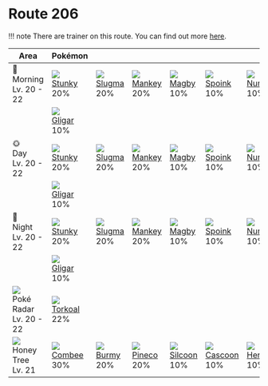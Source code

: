 # Route 206

!!! note
    There are trainer on this route. You can find out more [here](../../trainer_changes/route_206/).


Area                                         | Pokémon                      | &nbsp;                      | &nbsp;                      | &nbsp;                       | &nbsp;                       | &nbsp;
---                                          | ---                          | ---                         | ---                         | ---                          | ---                          | ---
🌅<br>Morning<br>Lv. 20 - 22                  | ![][434]<br>[Stunky]<br>20%  | ![][218]<br>[Slugma]<br>20% | ![][056]<br>[Mankey]<br>20% | ![][240]<br>[Magby]<br>10%   | ![][325]<br>[Spoink]<br>10%  | ![][322]<br>[Numel]<br>10%
&nbsp;                                       | ![][207]<br>[Gligar]<br>10%  | &nbsp;                      | &nbsp;                      | &nbsp;                       | &nbsp;                       | &nbsp;
🌞<br>Day<br>Lv. 20 - 22                      | ![][434]<br>[Stunky]<br>20%  | ![][218]<br>[Slugma]<br>20% | ![][056]<br>[Mankey]<br>20% | ![][240]<br>[Magby]<br>10%   | ![][325]<br>[Spoink]<br>10%  | ![][322]<br>[Numel]<br>10%
&nbsp;                                       | ![][207]<br>[Gligar]<br>10%  | &nbsp;                      | &nbsp;                      | &nbsp;                       | &nbsp;                       | &nbsp;
🌙<br>Night<br>Lv. 20 - 22                    | ![][434]<br>[Stunky]<br>20%  | ![][218]<br>[Slugma]<br>20% | ![][056]<br>[Mankey]<br>20% | ![][240]<br>[Magby]<br>10%   | ![][325]<br>[Spoink]<br>10%  | ![][322]<br>[Numel]<br>10%
&nbsp;                                       | ![][207]<br>[Gligar]<br>10%  | &nbsp;                      | &nbsp;                      | &nbsp;                       | &nbsp;                       | &nbsp;
![][poke-radar]<br>Poké Radar<br>Lv. 20 - 22 | ![][324]<br>[Torkoal]<br>22% | &nbsp;                      | &nbsp;                      | &nbsp;                       | &nbsp;                       | &nbsp;
![][honey]<br>Honey Tree<br>Lv. 21           | ![][415]<br>[Combee]<br>30%  | ![][412]<br>[Burmy]<br>20%  | ![][204]<br>[Pineco]<br>20% | ![][266]<br>[Silcoon]<br>10% | ![][268]<br>[Cascoon]<br>10% | ![][214]<br>[Heracross]<br>10%

[Mankey]: ../../pokemon_changes/056/
[Pineco]: ../../pokemon_changes/204/
[Gligar]: ../../pokemon_changes/207/
[Heracross]: ../../pokemon_changes/214/
[Slugma]: ../../pokemon_changes/218/
[Magby]: ../../pokemon_changes/240/
[Silcoon]: ../../pokemon_changes/266/
[Cascoon]: ../../pokemon_changes/268/
[Numel]: ../../pokemon_changes/322/
[Torkoal]: ../../pokemon_changes/324/
[Spoink]: ../../pokemon_changes/325/
[Burmy]: ../../pokemon_changes/412/
[Combee]: ../../pokemon_changes/415/
[Stunky]: ../../pokemon_changes/434/
[honey]: ../img/items/honey.png
[poke-radar]: ../img/items/poke-radar.png
[056]: ../img/pokemon/056.png
[204]: ../img/pokemon/204.png
[207]: ../img/pokemon/207.png
[214]: ../img/pokemon/214.png
[218]: ../img/pokemon/218.png
[240]: ../img/pokemon/240.png
[266]: ../img/pokemon/266.png
[268]: ../img/pokemon/268.png
[322]: ../img/pokemon/322.png
[324]: ../img/pokemon/324.png
[325]: ../img/pokemon/325.png
[412]: ../img/pokemon/412.png
[415]: ../img/pokemon/415.png
[434]: ../img/pokemon/434.png
